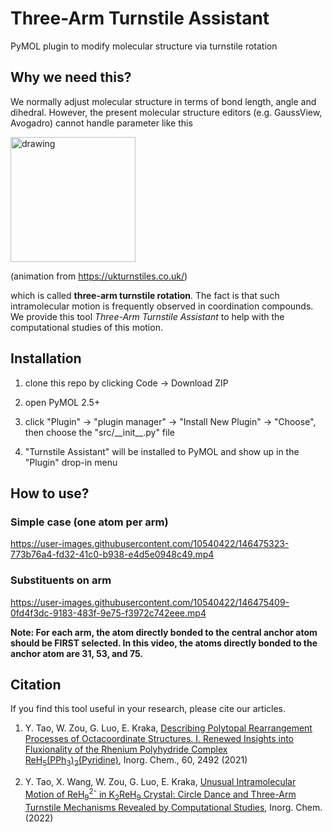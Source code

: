 # Three-Arm Turnstile Assistant
PyMOL plugin to modify molecular structure via turnstile rotation




## Why we need this? 

We normally adjust molecular structure in terms of bond length, angle and dihedral. However, the present molecular structure editors (e.g. GaussView, Avogadro) cannot handle parameter like this 



<img src="https://user-images.githubusercontent.com/10540422/146474538-7cfdb858-bb4f-45f2-aeba-9d6721c50e5c.gif" alt="drawing" width="200"/>

(animation from https://ukturnstiles.co.uk/)

which is called **three-arm turnstile rotation**. The fact is that such intramolecular motion is frequently observed in coordination compounds. We provide this tool *Three-Arm Turnstile Assistant* to help with the computational studies of this motion. 

## Installation 

1) clone this repo by clicking Code -> Download ZIP

2) open PyMOL 2.5+ 

3) click "Plugin" -> "plugin manager" -> "Install New Plugin" -> "Choose", then choose the "src/\_\_init\_\_.py" file

4) "Turnstile Assistant" will be installed to PyMOL and show up in the "Plugin" drop-in menu


## How to use? 

### Simple case (one atom per arm)


https://user-images.githubusercontent.com/10540422/146475323-773b76a4-fd32-41c0-b938-e4d5e0948c49.mp4





### Substituents on arm


https://user-images.githubusercontent.com/10540422/146475409-0fd4f3dc-9183-483f-9e75-f3972c742eee.mp4


**Note: For each arm, the atom directly bonded to the central anchor atom should be FIRST selected. In this video, the atoms directly bonded to the anchor atom are 31, 53, and 75.**



## Citation 

If you find this tool useful in your research, please cite our articles.


1. Y. Tao, W. Zou, G. Luo, E. Kraka, [Describing Polytopal Rearrangement Processes of Octacoordinate Structures. I. Renewed Insights into Fluxionality of the Rhenium Polyhydride Complex ReH<sub>5</sub>(PPh<sub>3</sub>)<sub>2</sub>(Pyridine)](https://pubs.acs.org/doi/10.1021/acs.inorgchem.0c03418), Inorg. Chem., 60, 2492 (2021)

2. Y. Tao, X. Wang, W. Zou, G. Luo, E. Kraka, [Unusual Intramolecular Motion of ReH<sub>9</sub><sup>2-</sup> in K<sub>2</sub>ReH<sub>9</sub> Crystal: Circle Dance and Three-Arm Turnstile Mechanisms Revealed by Computational Studies](https://pubs.acs.org/doi/10.1021/acs.inorgchem.1c03118), Inorg. Chem. (2022)



